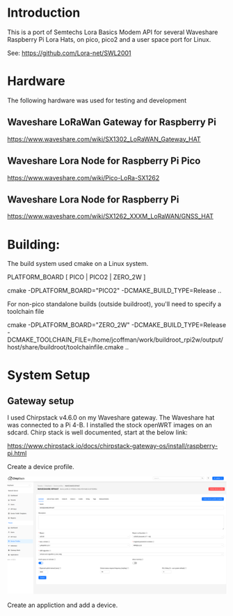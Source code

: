 # Introduction

This is a port of Semtechs Lora Basics Modem API for several Waveshare Raspberry Pi Lora Hats, on pico, pico2 and a user space port for Linux.

See:  https://github.com/Lora-net/SWL2001

# Hardware

The following hardware was used for testing and development

## Waveshare LoRaWan Gateway for Raspberry Pi

https://www.waveshare.com/wiki/SX1302_LoRaWAN_Gateway_HAT

## Waveshare Lora Node for Raspberry Pi Pico

https://www.waveshare.com/wiki/Pico-LoRa-SX1262


## Waveshare Lora Node for Raspberry Pi

https://www.waveshare.com/wiki/SX1262_XXXM_LoRaWAN/GNSS_HAT


# Building:

The build system used cmake on a Linux system.

PLATFORM_BOARD [ PICO | PICO2 | ZERO_2W ]

cmake -DPLATFORM_BOARD="PICO2" -DCMAKE_BUILD_TYPE=Release ..

For non-pico standalone builds (outside buildroot), you'll need to specify a toolchain file

cmake -DPLATFORM_BOARD="ZERO_2W" -DCMAKE_BUILD_TYPE=Release -DCMAKE_TOOLCHAIN_FILE=/home/jcoffman/work/buildroot_rpi2w/output/host/share/buildroot/toolchainfile.cmake ..

# System Setup

## Gateway setup

I used Chirpstack v4.6.0 on my Waveshare gateway.  The Waveshare hat was connected to a Pi 4-B.  I installed the stock openWRT images on an sdcard.  Chirp stack is well documented, start at the below link:

https://www.chirpstack.io/docs/chirpstack-gateway-os/install/raspberry-pi.html

Create a device profile.

![image](docs/images/chirp1.png)

Create an appliction and add a device.






